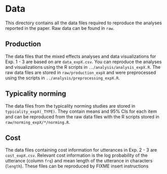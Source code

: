 # Data

This directory contains all the data files required to reproduce the analyses reported in the paper. Raw data can be found in `raw`.

## Production

The data files that the mixed effects analyses and data visualizations for Exp. 1 - 3 are based on are `data_expX.csv`. You can reproduce the analyses and visualizations using the R scripts in `../analysis/analysis_expX.R`. The raw data files are stored in `raw/production_expX` and were preprocessed using the scripts in `../analysis/preprocessing_expX.R`.

## Typicality norming

The data files from the typicality norming studies are stored in `typicality_expX(_TYPE)`. They contain means and 95% CIs for each item and can be reproduced from the raw data files with the R scripts stored in `raw/norming_expX/*/norming.R`.

## Cost 

The data files containing cost information for utterances in Exp. 2 - 3 are `cost_expX.csv`. Relevant cost information is the log probability of the utterance (column `frq`) and mean length of the utterance in characters (`length`). These files can be reproduced by FIXME insert instructions

